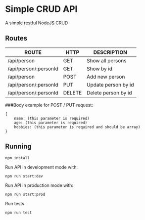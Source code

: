 # Simple CRUD API
A simple restful NodeJS CRUD


## Routes

|          ROUTE            |       HTTP        |      DESCRIPTION      | 
| ------------------------- | ----------------- | --------------------- |
| /api/person               |       GET         | Show all persons     | 
| /api/person/:personId     |       GET         | Show by id           | 
| /api/person               |       POST        | Add new person      | 
| /api/person/:personId     |       PUT         | Update person by id  |    
| /api/person/:personId     |       DELETE      | Delete person by id  |

###Body example for POST / PUT request:
```
{
    name: (this parameter is required)
    age: (this parameter is required)
    hobbies: (this parameter is required and should be array)
}
```

## Running
```
npm install
```
Run API in development mode with:
```
npm run start:dev
```
Run API in production mode with:
```
npm run start:prod
```
Run tests
```
npm run test
```
